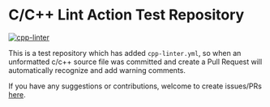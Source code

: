 # C/C++ Lint Action Test Repository

[![cpp-linter](https://github.com/shenxianpeng/cpp-linter-action-demo/actions/workflows/cpp-linter.yml/badge.svg)](https://github.com/shenxianpeng/cpp-linter-action-demo/actions/workflows/cpp-linter.yml)

This is a test repository which has added `cpp-linter.yml`, so when an unformatted c/c++ source file was committed and create a Pull Request will automatically recognize and add warning comments.

If you have any suggestions or contributions, welcome to create issues/PRs [here](https://github.com/shenxianpeng/cpp-linter-action).
